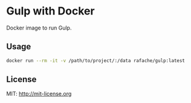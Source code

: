 # Gulp with Docker

Docker image to run Gulp.

## Usage

```bash
docker run --rm -it -v /path/to/project/:/data rafache/gulp:latest
```

## License

MIT: http://mit-license.org
